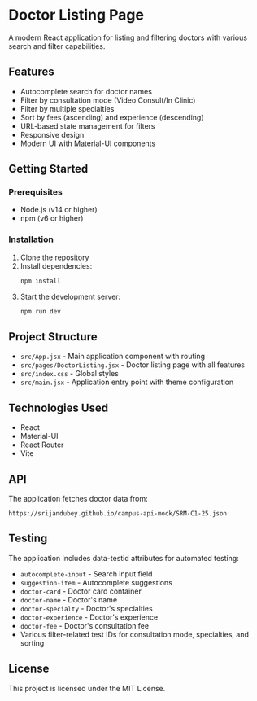 # Doctor Listing Page

A modern React application for listing and filtering doctors with various search and filter capabilities.

## Features

- Autocomplete search for doctor names
- Filter by consultation mode (Video Consult/In Clinic)
- Filter by multiple specialties
- Sort by fees (ascending) and experience (descending)
- URL-based state management for filters
- Responsive design
- Modern UI with Material-UI components

## Getting Started

### Prerequisites

- Node.js (v14 or higher)
- npm (v6 or higher)

### Installation

1. Clone the repository
2. Install dependencies:
   ```bash
   npm install
   ```
3. Start the development server:
   ```bash
   npm run dev
   ```

## Project Structure

- `src/App.jsx` - Main application component with routing
- `src/pages/DoctorListing.jsx` - Doctor listing page with all features
- `src/index.css` - Global styles
- `src/main.jsx` - Application entry point with theme configuration

## Technologies Used

- React
- Material-UI
- React Router
- Vite

## API

The application fetches doctor data from:
```
https://srijandubey.github.io/campus-api-mock/SRM-C1-25.json
```

## Testing

The application includes data-testid attributes for automated testing:

- `autocomplete-input` - Search input field
- `suggestion-item` - Autocomplete suggestions
- `doctor-card` - Doctor card container
- `doctor-name` - Doctor's name
- `doctor-specialty` - Doctor's specialties
- `doctor-experience` - Doctor's experience
- `doctor-fee` - Doctor's consultation fee
- Various filter-related test IDs for consultation mode, specialties, and sorting

## License

This project is licensed under the MIT License.
